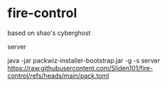 # fire-control

based on shao's cyberghost


server

java -jar packwiz-installer-bootstrap.jar -g -s server https://raw.githubusercontent.com/Sliden101/fire-control/refs/heads/main/pack.toml